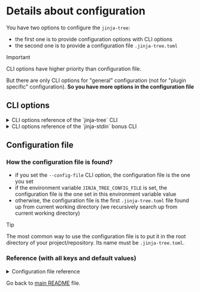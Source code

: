 <!-- *** GENERATED FILE - DO NOT EDIT *** -->
<!-- To modify this file, edit docs/details-about-configuration.md.template and launch 'make doc' -->

# Details about configuration

You have two options to configure the `jinja-tree`:

- the first one is to provide configuration options with CLI options
- the second one is to provide a configuration file `.jinja-tree.toml` 

> [!IMPORTANT]
> CLI options have higher priority than configuration file.
>
> But there are only CLI options for "general" configuration (not for "plugin specific" configuration). **So you have more options in the configuration file**

## CLI options

<details>

<summary>CLI options reference of the `jinja-tree` CLI</summary>

```
Usage: jinja-tree [OPTIONS] ROOT_DIR

  Process a directory tree with the Jinja / Jinja2 templating system.

Arguments:
  ROOT_DIR  root directory  [required]

Options:
  --config-file TEXT              config file path (default: first '.jinja-
                                  tree.toml' file found up from current
                                  working dir), can also be see with
                                  JINJA_TREE_CONFIG_FILE env var  [env var:
                                  JINJA_TREE_CONFIG_FILE]
  --log-level TEXT                log level (DEBUG, INFO, WARNING or ERROR)
                                  [default: INFO]
  --extra-search-path PATH        Search path to jinja
  --add-cwd-to-search-path / --no-add-cwd-to-search-path
                                  add current working directory (CWD) to jinja
                                  search path
  --add-root-dir-to-search-path / --no-add-root-dir-to-search-path
                                  add root directory to jinja search path
  --jinja-extension TEXT          jinja extension to load
  --context-plugin TEXT           context plugin (full python class path)
  --action-plugin TEXT            action plugin (full python class path)
  --strict-undefined / --no-strict-undefined
                                  if set, raise an error if a variable does
                                  not exist in context
  --blank-run / --no-blank-run    if set, execute a blank run (without
                                  modifying or deleting anything)  [default:
                                  no-blank-run]
  --disable-embedded-jinja-extensions / --no-disable-embedded-jinja-extensions
                                  disable embedded jinja extensions
  --help                          Show this message and exit.

```

</details>

<details>

<summary>CLI options reference of the `jinja-stdin` bonus CLI</summary>

```
Usage: jinja-stdin [OPTIONS]

  Process the standard input with Jinja templating system and return the
  result on the standard output.

Options:
  --config-file TEXT              config file path (default: first '.jinja-
                                  tree.toml' file found up from current
                                  working dir), can also be see with
                                  JINJA_TREE_CONFIG_FILE env var  [env var:
                                  JINJA_TREE_CONFIG_FILE]
  --log-level TEXT                log level (DEBUG, INFO, WARNING or ERROR)
                                  [default: INFO]
  --extra-search-path PATH        Search path to jinja
  --add-cwd-to-search-path / --no-add-cwd-to-search-path
                                  add current working directory (CWD) to jinja
                                  search path
  --jinja-extension TEXT          jinja extension to load
  --context-plugin TEXT           context plugin (full python class path)
  --strict-undefined / --no-strict-undefined
                                  if set, raise an error if a variable does
                                  not exist in context
  --disable-embedded-jinja-extensions / --no-disable-embedded-jinja-extensions
                                  disable embedded jinja extensions
  --help                          Show this message and exit.

```

</details>

## Configuration file

### How the configuration file is found?

- if you set the `--config-file` CLI option, the configuration file is the one you set
- if the environment variable `JINJA_TREE_CONFIG_FILE` is set, the configuration file is the one set in this environment variable value
- otherwise, the configuration file is the first `.jinja-tree.toml` file found up from current working directory (we recursively search up from current working directory)

> [!TIP]
> The most common way to use the configuration file is to put it in the root directory of your project/repository. Its name must be `.jinja-tree.toml`.

### Reference (with all keys and default values)

<details>

<summary>Configuration file reference</summary>

[Full file example](jinja-tree.toml):

```toml
#############################
### General configuration ###
#############################
# (Note: all values here are the default values)

[general]

# Search paths to jinja"
extra_search_paths = []

# Add root dir to search path (if true)
add_root_dir_to_search_path = true

# Add current working dir (CWD at script start) to search path (if true)
add_cwd_to_search_path = true

# Add processed file dir to search path (if true)
add_processed_file_dir_to_search_path = false

# Change working directory when tree walking (if true)
change_cwd = true

# Crash when templates use undefined variables (if true)
strict_undefined = true

# Disable embedded jinja extensions (if true)
# List of embedded jinja extensions (for information only):
# - jinja_tree.app.embedded_extensions.from_json.FromJsonExtension
# - jinja_tree.app.embedded_extensions.shell.ShellExtension
# - jinja_tree.app.embedded_extensions.fnmatch.FnMatchExtension
# - jinja_tree.app.embedded_extensions.double_quotes.DoubleQuotesExtension
disable_embedded_jinja_extensions = false

# Jinja extensions to add (full paths)
# Notes: 
# - jinja-tree provides embedded extensions which will be added automatically to this list
# - you can disable embedded extensions with 'disable_embedded_jinja_extensions = true'
jinja_extensions = []


####################################  
### Context plugin configuration ###
####################################  
[context]

# Plugin full classpath [common key for all context plugins]
plugin = "jinja_tree.infra.adapters.context.EnvContextAdapter"

# Generated comment template: line1 [common key for all context plugins]
# Available placeholders: {utcnow}, {absolute_path}, {dirname}, {basename}, {relative_filepath}
generated_comment_line1 = "*** GENERATED FILE - DO NOT EDIT ***"

# Generated comment template: line2 [common key for all context plugins]
# Available placeholders: {utcnow}, {absolute_path}, {dirname}, {basename}, {relative_filepath}
generated_comment_line2 = "This file was generated by jinja-tree (https://github.com/fabien-marty/jinja-tree) from the template file: {{relative_filepath}}"

# Fnmatch patterns (for environment variable names) to ignore [specific to EnvContextAdapter plugin]
# Example: ["FOO*", "*BAR"]  for ignoring all env var starting with FOO or ending with BAR
env_ignores = []

# dotenv file path (absolute or relative), if set to an empty string (""), dotenv support is disabled [specific to EnvContextAdapter plugin]
dotenv_path = ".env"

# Fnmatch patterns (for dotenv variable names) to ignore [specific to EnvContextAdapter plugin]
# Example: ["FOO*", "*BAR"]  for ignoring all dotenv var starting with FOO or ending with BAR
dotenv_ignores = []

# Fnmatch patterns (for plugin_configuration variable names) to ignore [specific to EnvContextAdapter plugin]
# Example: ["foo*", "*bar"]  for ignoring all plugin configuration var starting with foo or ending with bar
plugin_configuration_ignores = ["plugin", "generated_comment_line1", "generated_comment_line2", "env_ignores", "dotenv_path", "dotenv_ignores", "plugin_configuration_ignores"]

# With the EnvContextAdapter plugin, you can add key/values below, they will be available in Jinja2 context

# [...]


########################################  
### File-action plugin configuration ###
########################################
[action]

# Plugin full classpath [common key for all action plugins]
plugin = "jinja_tree.infra.adapters.action.ExtensionsFileActionAdapter"

# File extensions to process [specific to ExtensionsFileActionAdapter plugin]
# Example: [".j2", ".jinja2", ".template"] for processing all files ending with .j2, .jinja2 or .template
extensions = [".template"]

# Filename patterns to ignore (fnmatch patterns to match against basename only)
# [specific to ExtensionsFileActionAdapter plugin]
filename_ignores = [ ".*" ]

# Dirname patterns to ignore recursively (fnmatch patterns to match against dirname only)
# [specific to ExtensionsFileActionAdapter plugin]
dirname_ignores =  [ "venv", "site-packages", "__pypackages__", "node_modules", "__pycache__", ".*" ]

# Replace target files if they already exist (if true)
# [specific to ExtensionsFileActionAdapter plugin]
replace = true

# Delete original (template) file after processing (if true)
# [specific to ExtensionsFileActionAdapter plugin]
delete_original = false
```

</details>

Go back to [main README](../README.md) file.